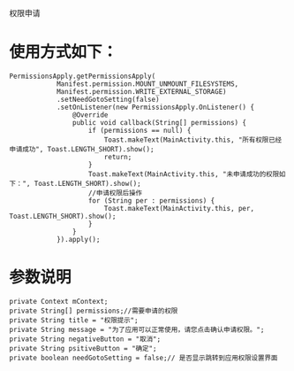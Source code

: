 <p>权限申请</p>
<h1>使用方式如下：</h1>
<pre class="hljs undefined"><code>PermissionsApply.getPermissionsApply(
            Manifest.permission.MOUNT_UNMOUNT_FILESYSTEMS,
            Manifest.permission.WRITE_EXTERNAL_STORAGE)
            .setNeedGotoSetting(false)
            .setOnListener(new PermissionsApply.OnListener() {
                @Override
                public void callback(String[] permissions) {
                    if (permissions == null) {
                        Toast.makeText(MainActivity.this, "所有权限已经申请成功", Toast.LENGTH_SHORT).show();
                        return;
                    }
                    Toast.makeText(MainActivity.this, "未申请成功的权限如下：", Toast.LENGTH_SHORT).show();
                    //申请权限后操作
                    for (String per : permissions) {
                        Toast.makeText(MainActivity.this, per, Toast.LENGTH_SHORT).show();
                    }
                }
            }).apply();
</code></pre>
<h1>参数说明</h1>
<pre class="hljs undefined"><code>private Context mContext;
private String[] permissions;//需要申请的权限
private String title = "权限提示";
private String message = "为了应用可以正常使用，请您点击确认申请权限。";
private String negativeButton = "取消";
private String psitiveButton = "确定";
private boolean needGotoSetting = false;// 是否显示跳转到应用权限设置界面</code></pre></div></div>
